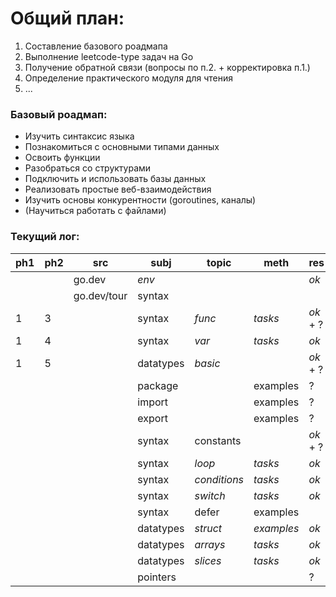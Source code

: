 # Общий план:
1. Составление базового роадмапа
2. Выполнение leetcode-type задач на Go
3. Получение обратной связи (вопросы по п.2. + корректировка п.1.)
4. Определение практического модуля для чтения
5. ...

### Базовый роадмап:
- Изучить синтаксис языка
- Познакомиться с основными типами данных
- Освоить функции
- Разобраться со структурами
- Подключить и использовать базы данных
- Реализовать простые веб-взаимодействия
- Изучить основы конкурентности (goroutines, каналы)
- (Научиться работать с файлами)

### Текущий лог:

| ph1 | ph2 | src         | subj      | topic        | meth       | res      | link                                              |
|-----|-----| ----------- | --------- |--------------|------------|----------|---------------------------------------------------|
|     |     | go.dev      | *env*     |              |            | *ok*     |                                                   |
|     |     | go.dev/tour | syntax    |              |            |          |                                                   |
| 1   | 3   |             | syntax    | *func*       | *tasks*    | *ok* + ? | [1.3.](./tour/1_basics/3_func/main.go)            |
| 1   | 4   |             | syntax    | *var*        | *tasks*    | *ok*     | [1.4.](./tour/1_basics/4_var/main.go)             |
| 1   | 5   |             | datatypes | *basic*      |            | *ok* + ? | [1.5.](./tour/1_basics/5_basic_datatypes/main.go) |  
|     |     |             | package   |              | examples   | ?        |                                                   |
|     |     |             | import    |              | examples   | ?        | [0.0](./tour/0_scratches/0_initial.md)            |
|     |     |             | export    |              | examples   | ?        |                                                   |
|     |     |             | syntax    | constants    |            | *ok* + ? | [1.6.](./tour/1_basics/6_const/main.go)           |
|     |     |             | syntax    | *loop*       | *tasks*    | *ok*     |                                                   |
|     |     |             | syntax    | *conditions* | *tasks*    | *ok*     |                                                   |
|     |     |             | syntax    | *switch*     | *tasks*    | *ok*     |                                                   |
|     |     |             | syntax    | defer        | examples   |          |                                                   |
|     |     |             | datatypes | *struct*     | *examples* | *ok*     |                                                   |
|     |     |             | datatypes | *arrays*     | *tasks*    | *ok*     |                                                   |
|     |     |             | datatypes | *slices*     | *tasks*    | *ok*     |                                                   |
|     |     |             | pointers  |              |            | ?        |                                                   |

